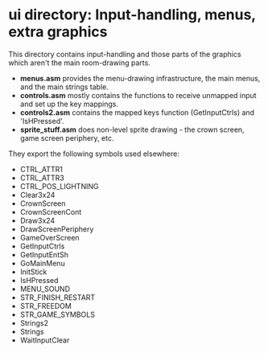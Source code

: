 # ui directory: Input-handling, menus, extra graphics

This directory contains input-handling and those parts of the graphics
which aren't the main room-drawing parts.

 * **menus.asm** provides the menu-drawing infrastructure, the main
   menus, and the main strings table.
 * **controls.asm** mostly contains the functions to receive unmapped
   input and set up the key mappings.
 * **controls2.asm** contains the mapped keys function (GetInputCtrls)
   and 'IsHPressed'.
 * **sprite_stuff.asm** does non-level sprite drawing - the crown
   screen, game screen periphery, etc.

They export the following symbols used elsewhere:

 * CTRL_ATTR1
 * CTRL_ATTR3
 * CTRL_POS_LIGHTNING
 * Clear3x24
 * CrownScreen
 * CrownScreenCont
 * Draw3x24
 * DrawScreenPeriphery
 * GameOverScreen
 * GetInputCtrls
 * GetInputEntSh
 * GoMainMenu
 * InitStick
 * IsHPressed
 * MENU_SOUND
 * STR_FINISH_RESTART
 * STR_FREEDOM
 * STR_GAME_SYMBOLS
 * Strings2
 * Strings
 * WaitInputClear
